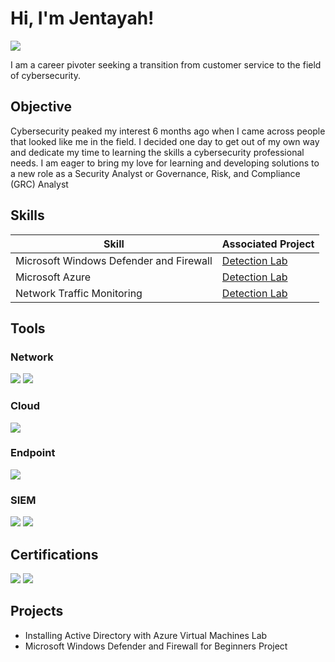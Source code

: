 # Hi, I'm Jentayah!
<a href="https://linkedin.com/in/jentayah-young"><img src="https://img.shields.io/badge/-LinkedIn-0072b1?&style=for-the-badge&logo=linkedin&logoColor=white" /></a>

I am a career pivoter seeking a transition from customer service to the field of cybersecurity.

## Objective

Cybersecurity peaked my interest 6 months ago when I came across people that looked like me in the field. I decided one day to get out of my own way and dedicate my time to learning the skills a cybersecurity professional needs. I am eager to bring my love for learning and developing solutions to a new role as a Security Analyst or Governance, Risk, and Compliance (GRC) Analyst

## Skills

| Skill                                         | Associated Project         |
|-----------------------------------------------|----------------------------|
| Microsoft Windows Defender and Firewall | <a href="https://google.com">Detection Lab</a>|
| Microsoft Azure | <a href="https://google.com">Detection Lab</a>|
| Network Traffic Monitoring | <a href="https://google.com">Detection Lab</a>|

## Tools

### Network
<div>
    <img src="https://img.shields.io/badge/-Wireshark-1679A7?&style=for-the-badge&logo=Wireshark&logoColor=white" />
    <img src="https://img.shields.io/badge/Active%20Directory-pink?style=for-the-badge&logo=Microsoft&logoColor=white" />
</div>

### Cloud
<div>
  <img src="https://img.shields.io/badge/Microsoft_Azure-c3a6da?style=for-the-badge&logo=Microsoft&logoColor=white" />
</div>

### Endpoint
<div>
    <img src="https://img.shields.io/badge/-Microsoft_Defender_for_Endpoint-00A4EF?&style=for-the-badge&logo=Microsoft&logoColor=white" />
</div>

### SIEM
<div>
    <img src="https://img.shields.io/badge/-Microsoft_Sentinel-0078D4?&style=for-the-badge&logo=Microsoft&logoColor=white" />
    <img src="https://img.shields.io/badge/-Splunk-000000?&style=for-the-badge&logo=Splunk&logoColor=white" />
</div>

## Certifications
<div>
<img src="https://img.shields.io/badge/-Security%2B-FF0000?&style=for-the-badge&logo=CompTIA&logoColor=white" />
<img src="https://img.shields.io/badge/Microsoft_Azure_Fundamentals_AZ--900-0078d4?style=for-the-badge&logo=Microsoft&logoColor=white" />

</div>

## Projects
- Installing Active Directory with Azure Virtual Machines Lab
- Microsoft Windows Defender and Firewall for Beginners Project
